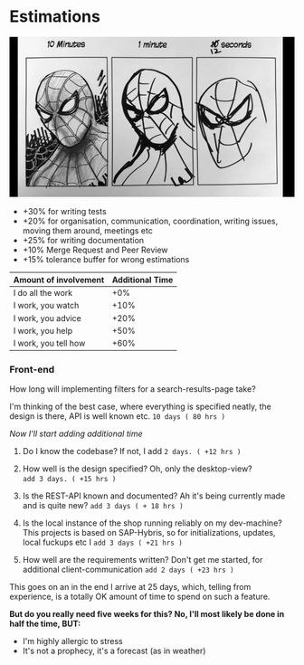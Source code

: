  # Estimations

![Image of Estimation time](646137606_1280x720.jpg)


- +30% for writing tests
- +20% for organisation, communication, coordination, writing issues, moving them around, meetings etc
- +25% for writing documentation
- +10% Merge Request and Peer Review
- +15% tolerance buffer for wrong estimations


Amount of involvement | Additional Time
------------ | -------------
I do all the work | +0%
I work, you watch | +10%
I work, you advice | +20%
I work, you help | +50%
I work, you tell how | +60%

### Front-end

How long will implementing filters for a search-results-page take?

I'm thinking of the best case, where everything is specified neatly,
the design is there, API is well known etc. ` 10 days ( 80 hrs ) `

*Now I'll start adding additional time*

1. Do I know the codebase? If not, I add ` 2 days. ( +12 hrs ) `
2. How well is the design specified? Oh, only the desktop-view?      
` add 3 days. ( +15 hrs ) `

3. Is the REST-API known and documented? 
Ah it's being currently made and is quite new?
`add 3 days ( + 18 hrs )`

4. Is the local instance of the shop running reliably on my dev-machine? 
This projects is based on SAP-Hybris, 
so for initializations, updates, local fuckups etc I `add 3 days ( +21 hrs )`

5. How well are the requirements written?
Don't get me started, for additional client-communication `add 2 days ( +23 hrs )`

This goes on an in the end I arrive at 25 days,
which, telling from experience, is a totally OK amount of time 
to spend on such a feature.

**But do you really need five weeks for this? No, I'll most likely be done in half the time, BUT:**

- I'm highly allergic to stress
- It's not a prophecy, it's a forecast (as in weather)
